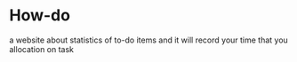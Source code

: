 # How-do
a website about statistics of to-do items and it will record your time that you allocation on task
